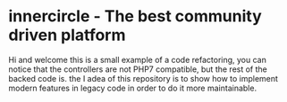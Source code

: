 # innercircle - The best community driven platform

Hi and welcome this is a small example of a code refactoring, you can notice that the controllers are not PHP7 compatible, but the rest of the backed code is. the I adea of this repository is to show how to implement modern features in legacy code in order to do it more maintainable. 
